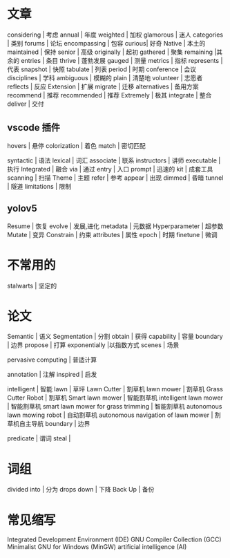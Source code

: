 # 文章
considering  | 考虑
annual  | 年度
weighted  | 加权
glamorous | 迷人
categories | 类别
forums | 论坛
encompassing  | 包容
curious| 好奇
Native | 本土的
maintained  | 保持
senior | 高级
originally  | 起初
gathered | 聚集
remaining |其余的
entries | 条目
thrive | 蓬勃发展
gauged  | 测量
metrics | 指标
represents  | 代表
snapshot | 快照
tabulate  | 列表
period  | 时期
conference | 会议
disciplines | 学科
ambiguous  | 模糊的
plain | 清楚地
volunteer | 志愿者
reflects  | 反应
Extension | 扩展
migrate  | 迁移
alternatives | 备用方案
recommend  | 推荐
recommended  | 推荐
Extremely  | 极其
integrate | 整合
deliver | 交付

## vscode  插件
hovers | 悬停
colorization | 着色
match | 密切匹配

syntactic | 语法
lexical | 词汇
associate  | 联系
instructors | 讲师
executable | 执行
Integrated  | 融合
via  | 通过
entry  | 入口
prompt  | 迅速的
kit | 成套工具
scanning  | 扫描
Theme | 主题
refer  | 参考
appear  | 出现
dimmed | 昏暗
tunnel | 隧道
limitations | 限制

## yolov5

Resume | 恢复
evolve | 发展,进化
metadata | 元数据
Hyperparameter | 超参数
Mutate | 变异
Constrain | 约束
attributes | 属性
epoch | 时期
finetune | 微调

# 不常用的
stalwarts  | 坚定的


# 论文
Semantic | 语义
Segmentation | 分割
obtain | 获得
capability | 容量
boundary | 边界
propose | 打算
exponentially |以指数方式
scenes | 场景

pervasive computing | 普适计算

annotation | 注解
inspired | 启发


intelligent | 智能
lawn | 草坪
Lawn Cutter | 割草机
lawn mower | 割草机
Grass Cutter Robot  | 割草机
Smart lawn mower | 智能割草机
intelligent lawn mower | 智能割草机
smart lawn mower for grass trimming | 智能割草机
autonomous lawn mowing robot | 自动割草机
autonomous navigation of lawn  mower | 割草机自主导航
boundary | 边界

predicate | 谓词
steal | 
# 词组

divided into  | 分为
drops down | 下降
Back Up | 备份

# 常见缩写

Integrated Development Environment (IDE)
GNU Compiler Collection (GCC)
Minimalist GNU for Windows (MinGW) 
artificial intelligence (AI)




